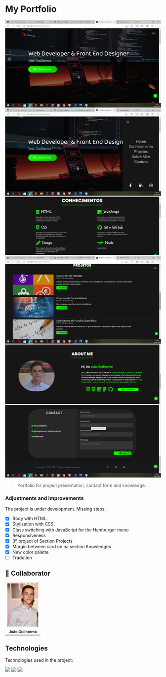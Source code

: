 # My Portfolio 

<!---Esses são exemplos. Veja https://shields.io para outras pessoas ou para personalizar este conjunto de escudos. Você pode querer incluir dependências, status do projeto e informações de licença aqui--->

<img src="./imagens/header (1).png" alt="Header">
<img src="./imagens/header-hamburguer.png" alt="Header with menu Hamburguer">
<img src="./imagens/knowledge.png" alt="Seção Knowledges">
<img src="./imagens/projects.png" alt="Seção Projects">
<img src="./imagens/about-me.png" alt="Seção About Me">
<img src="./imagens/contact.png" alt="Seção Contact">


>  Portfolio for project presentation, contact form and knowledge.
### Adjustments and improvements


The project is under development. Missing steps:

- [x] Body with HTML.
- [x] Stylization with CSS.
- [x] Class switching with JavaScript for the Hamburger menu
- [x] Responsiveness
- [x] 3º project of Section Projects
- [x] Margin between card on na section Knowledges
- [x] New color palette
- [ ] Tradution

## 🤝 Collaborator

<table>
  <tr>
    <td align="center">
      <a href="#">
        <img src="./imagens/gui.jpg" width="100px;" alt="Photo of João Guilherme in GitHub"/><br>
        <sub>
          <b>João Guilherme</b>
        </sub>
      </a>
    </td>
  </tr>
</table>

## Technologies
Technologies used in the project:

<img src="https://img.shields.io/badge/HTML-239120?style=for-the-badge&logo=html5&logoColor=white" />
<img src="https://img.shields.io/badge/CSS3-1572B6?style=for-the-badge&logo=css3&logoColor=white" />
<img src="https://img.shields.io/badge/JavaScript-F7DF1E?style=for-the-badge&logo=javascript&logoColor=black" />